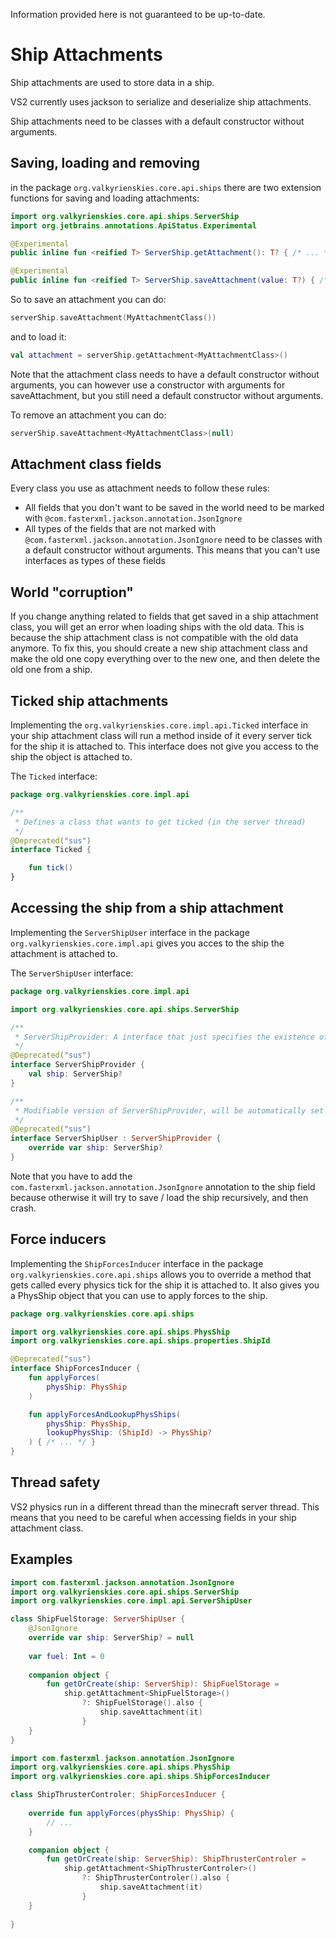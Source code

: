 Information provided here is not guaranteed to be up-to-date.

# Ship Attachments
Ship attachments are used to store data in a ship.

VS2 currently uses jackson to serialize and deserialize ship attachments.

Ship attachments need to be classes with a default constructor without arguments.

## Saving, loading and removing
in the package `org.valkyrienskies.core.api.ships`
there are two extension functions for saving and loading attachments:
```kotlin
import org.valkyrienskies.core.api.ships.ServerShip
import org.jetbrains.annotations.ApiStatus.Experimental

@Experimental
public inline fun <reified T> ServerShip.getAttachment(): T? { /* ... */ }

@Experimental
public inline fun <reified T> ServerShip.saveAttachment(value: T?) { /* ... */ }
```
So to save an attachment you can do:
```kotlin
serverShip.saveAttachment(MyAttachmentClass())
```
and to load it:
```kotlin
val attachment = serverShip.getAttachment<MyAttachmentClass>()
```
Note that the attachment class needs to have a default constructor without arguments, 
you can however use a constructor with arguments for saveAttachment,
but you still need a default constructor without arguments.

To remove an attachment you can do:
```kotlin
serverShip.saveAttachment<MyAttachmentClass>(null)
```

## Attachment class fields
Every class you use as attachment needs to follow these rules:

- All fields that you don't want to be saved in the world need to be marked 
with `@com.fasterxml.jackson.annotation.JsonIgnore`
- All types of the fields that are not marked with
`@com.fasterxml.jackson.annotation.JsonIgnore` need to be classes with a default 
constructor without arguments. This means that you can't use interfaces as types of these fields

## World "corruption"
If you change anything related to fields that get saved in a ship attachment class,
you will get an error when loading ships with the old data. This is because the ship attachment
class is not compatible with the old data anymore. To fix this, you should create a new ship attachment class
and make the old one copy everything over to the new one, and then delete the old one from a ship.

## Ticked ship attachments
Implementing the `org.valkyrienskies.core.impl.api.Ticked` interface in your ship attachment class 
will run a method inside of it every server tick for the ship it is attached to.
This interface does not give you access to the ship the object is attached to.

The `Ticked` interface:
```kotlin
package org.valkyrienskies.core.impl.api

/**
 * Defines a class that wants to get ticked (in the server thread)
 */
@Deprecated("sus")
interface Ticked {

    fun tick()
}
```

## Accessing the ship from a ship attachment
Implementing the `ServerShipUser` interface in the package
`org.valkyrienskies.core.impl.api` gives you acces to the ship
the attachment is attached to.

The `ServerShipUser` interface:
```kotlin
package org.valkyrienskies.core.impl.api

import org.valkyrienskies.core.api.ships.ServerShip

/**
 * ServerShipProvider: A interface that just specifies the existence of a ship field
 */
@Deprecated("sus")
interface ServerShipProvider {
    val ship: ServerShip?
}

/**
 * Modifiable version of ServerShipProvider, will be automatically set when used as an attachment
 */
@Deprecated("sus")
interface ServerShipUser : ServerShipProvider {
    override var ship: ServerShip?
}

```

Note that you have to add the `com.fasterxml.jackson.annotation.JsonIgnore`
annotation to the ship field because otherwise it will try to save / load
the ship recursively, and then crash.

## Force inducers
Implementing the `ShipForcesInducer` interface in the package
`org.valkyrienskies.core.api.ships` allows you to override a method that
gets called every physics tick for the ship it is attached to.
It also gives you a PhysShip object that you can use to apply forces to the ship.
```kotlin
package org.valkyrienskies.core.api.ships

import org.valkyrienskies.core.api.ships.PhysShip
import org.valkyrienskies.core.api.ships.properties.ShipId

@Deprecated("sus")
interface ShipForcesInducer {
    fun applyForces(
        physShip: PhysShip
    )

    fun applyForcesAndLookupPhysShips(
        physShip: PhysShip,
        lookupPhysShip: (ShipId) -> PhysShip?
    ) { /* ... */ }
}
```

## Thread safety
VS2 physics run in a different thread than the minecraft server thread.
This means that you need to be careful when accessing fields in your ship
attachment class.

## Examples
```kotlin
import com.fasterxml.jackson.annotation.JsonIgnore
import org.valkyrienskies.core.api.ships.ServerShip
import org.valkyrienskies.core.impl.api.ServerShipUser

class ShipFuelStorage: ServerShipUser {
    @JsonIgnore
    override var ship: ServerShip? = null
    
    var fuel: Int = 0
    
    companion object {
        fun getOrCreate(ship: ServerShip): ShipFuelStorage =
            ship.getAttachment<ShipFuelStorage>()
                ?: ShipFuelStorage().also { 
                    ship.saveAttachment(it) 
                }
    }
}
```

```kotlin
import com.fasterxml.jackson.annotation.JsonIgnore
import org.valkyrienskies.core.api.ships.PhysShip
import org.valkyrienskies.core.api.ships.ShipForcesInducer

class ShipThrusterControler: ShipForcesInducer {
    
    override fun applyForces(physShip: PhysShip) {
        // ...
    }

    companion object {
        fun getOrCreate(ship: ServerShip): ShipThrusterControler =
            ship.getAttachment<ShipThrusterControler>()
                ?: ShipThrusterControler().also {
                    ship.saveAttachment(it)
                }
    }
    
}
```